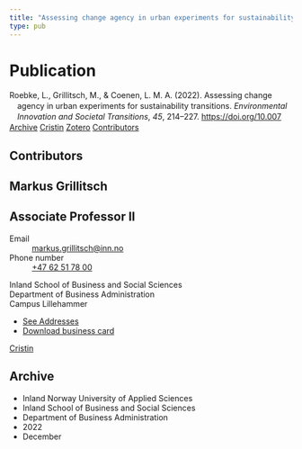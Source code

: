 ```yaml
---
title: "Assessing change agency in urban experiments for sustainability transitions"
type: pub
---
```

<h1>Publication</h1>
<article id="csl-bib-container-29CAJFIP" class="csl-bib-container">
  <div class="csl-bib-body" style="line-height: 1.35; padding-left: 1em; text-indent:-1em;">
  <div class="csl-entry">Roebke, L., Grillitsch, M., &amp; Coenen, L. M. A. (2022). Assessing change agency in urban experiments for sustainability transitions. <i>Environmental Innovation and Societal Transitions</i>, <i>45</i>, 214&#x2013;227. <a href="https://doi.org/10.007">https://doi.org/10.007</a></div>
</div>
  <div class="csl-bib-buttons">
    <a href="#taxonomy-article-29CAJFIP" class="csl-bib-button">Archive</a>
    <a href="https://app.cristin.no/results/show.jsf?id=2088363" alt="Cristin URL" class="csl-bib-button">Cristin</a>
    <a href="http://zotero.org/groups/5022929/items/29CAJFIP" alt="Zotero URL" class="csl-bib-button">Zotero</a>
    <a href="#contributors-article-29CAJFIP" class="csl-bib-button">Contributors</a>
  </div>
  <div id="csl-bib-meta-container-29CAJFIP"></div>
</article>
<div id="csl-bib-meta-29CAJFIP" class="csl-bib-meta">
  <article id="contributors-article-29CAJFIP" class="contributors-article">
    <h1>Contributors</h1>
    <div class="personas">
<div class="vrtx-hinn-person-card">
<div class="photo">
<i class="lar la-user-circle missing-person"></i>
</div>
<div class="info">
<hgroup><h1>Markus Grillitsch</h1>
<h2>Associate Professor II</h2>
</hgroup><dl>
<dt>Email</dt>
<dd>
<a href="mailto:markus.grillitsch@inn.no">markus.grillitsch@inn.no</a>
</dd>
<dt>Phone number</dt>
<dd><a href="tel:+4762517800">
+47 62 51 78 00
</a></dd>
</dl>
<p>
Inland School of Business and Social Sciences<br>
Department of Business Administration<br>
Campus Lillehammer
</p>
<ul class="vrtx-hinn-links">
<li><a href="https://www.inn.no/english/find-an-employee/markus-grillitsch.html#vrtx-hinn-addresses">See Addresses</a></li>
<li><a href="https://www.inn.no/english/find-an-employee/markus-grillitsch.html?vrtx=vcf">Download business card</a></li>
</ul>
</div>
</div>
<a href="https://app.cristin.no/persons/show.jsf?id=1318006" alt="Cristin URL" class="personas-cristin">Cristin</a>
</div>
  </article>
  <article id="taxonomy-article-29CAJFIP" class="taxonomy-article">
    <h1>Archive</h1>
    <ul>
      <li>Inland Norway University of Applied Sciences</li>
      <li>Inland School of Business and Social Sciences</li>
      <li>Department of Business Administration</li>
      <li>2022</li>
      <li>December</li>
    </ul>
  </article>
</div>
